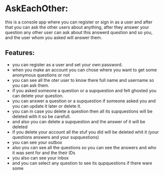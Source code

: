 # AskEachOther:
this is a console app where you can register or sign in as a user and after that you can ask the other users about anything, after they answer your question any other user can ask about this answerd question and so you, and the user whom you asked will answer them.
## Features:
<ul>
  <li> you can register as a user and set your own password.</li>
  <li> when you make an account you can chose where you want to get some anonymous questions or not</li>
  <li> you can see all the oter user to know there full name and username so you can ask them.</li>
  <li> if you asked someone a question or a supquestion and felt ghosted you can delete your question.</li>
  <li> you can answer a question or a supquestion if someone asked you and you can update it later or delete it.</li>
  <li> you can in case you delete a question then all its supquestions will be deleted with it so be carefull.</li>
  <li> and also you can delete a supquestion and the answer of it will be deleted </li>
  <li> if you delete your account all the stuf you did will be deleted whit it (your questions answers and your supquestions)</li>
  <li> you can see your outbox</li>
  <li> also you can see all the questions so you can see the answers and who it was sent for and the their IDs</li>
  <li> you also can see your inbox</li>
  <li> and you can select any question to see its qupquestions if there ware some</li>
</ul>

